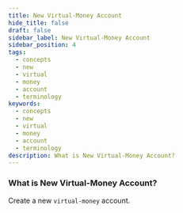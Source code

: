 ```yaml
---
title: New Virtual-Money Account
hide_title: false
draft: false
sidebar_label: New Virtual-Money Account
sidebar_position: 4
tags:
  - concepts
  - new
  - virtual
  - money
  - account
  - terminology
keywords:
  - concepts
  - new
  - virtual
  - money
  - account
  - terminology
description: What is New Virtual-Money Account?
---
```


### What is New Virtual-Money Account?

Create a new `virtual-money` account.